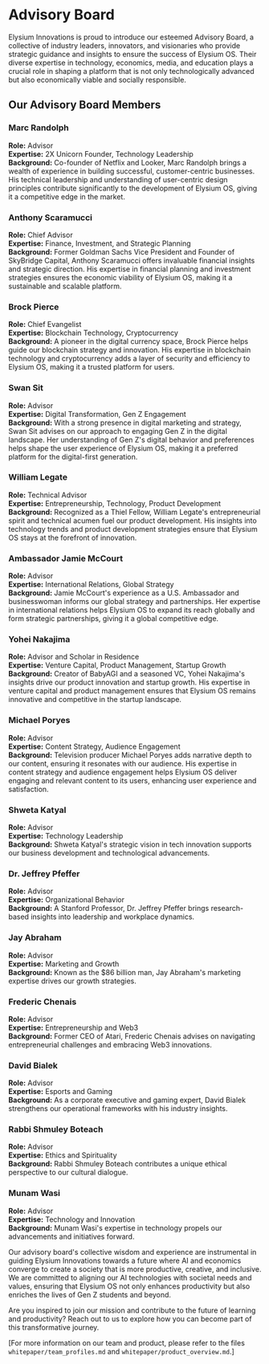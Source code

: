 # Advisory Board

Elysium Innovations is proud to introduce our esteemed Advisory Board, a collective of industry leaders, innovators, and visionaries who provide strategic guidance and insights to ensure the success of Elysium OS. Their diverse expertise in technology, economics, media, and education plays a crucial role in shaping a platform that is not only technologically advanced but also economically viable and socially responsible.

## Our Advisory Board Members

### Marc Randolph
**Role:** Advisor  
**Expertise:** 2X Unicorn Founder, Technology Leadership  
**Background:** Co-founder of Netflix and Looker, Marc Randolph brings a wealth of experience in building successful, customer-centric businesses. His technical leadership and understanding of user-centric design principles contribute significantly to the development of Elysium OS, giving it a competitive edge in the market.

### Anthony Scaramucci
**Role:** Chief Advisor  
**Expertise:** Finance, Investment, and Strategic Planning  
**Background:** Former Goldman Sachs Vice President and Founder of SkyBridge Capital, Anthony Scaramucci offers invaluable financial insights and strategic direction. His expertise in financial planning and investment strategies ensures the economic viability of Elysium OS, making it a sustainable and scalable platform.
### Brock Pierce
**Role:** Chief Evangelist  
**Expertise:** Blockchain Technology, Cryptocurrency  
**Background:** A pioneer in the digital currency space, Brock Pierce helps guide our blockchain strategy and innovation. His expertise in blockchain technology and cryptocurrency adds a layer of security and efficiency to Elysium OS, making it a trusted platform for users.

### Swan Sit
**Role:** Advisor  
**Expertise:** Digital Transformation, Gen Z Engagement  
**Background:** With a strong presence in digital marketing and strategy, Swan Sit advises on our approach to engaging Gen Z in the digital landscape. Her understanding of Gen Z's digital behavior and preferences helps shape the user experience of Elysium OS, making it a preferred platform for the digital-first generation.

### William Legate
**Role:** Technical Advisor  
**Expertise:** Entrepreneurship, Technology, Product Development  
**Background:** Recognized as a Thiel Fellow, William Legate's entrepreneurial spirit and technical acumen fuel our product development. His insights into technology trends and product development strategies ensure that Elysium OS stays at the forefront of innovation.
### Ambassador Jamie McCourt
**Role:** Advisor  
**Expertise:** International Relations, Global Strategy  
**Background:** Jamie McCourt's experience as a U.S. Ambassador and businesswoman informs our global strategy and partnerships. Her expertise in international relations helps Elysium OS to expand its reach globally and form strategic partnerships, giving it a global competitive edge.

### Yohei Nakajima
**Role:** Advisor and Scholar in Residence  
**Expertise:** Venture Capital, Product Management, Startup Growth  
**Background:** Creator of BabyAGI and a seasoned VC, Yohei Nakajima's insights drive our product innovation and startup growth. His expertise in venture capital and product management ensures that Elysium OS remains innovative and competitive in the startup landscape.

### Michael Poryes
**Role:** Advisor  
**Expertise:** Content Strategy, Audience Engagement  
**Background:** Television producer Michael Poryes adds narrative depth to our content, ensuring it resonates with our audience. His expertise in content strategy and audience engagement helps Elysium OS deliver engaging and relevant content to its users, enhancing user experience and satisfaction.
### Shweta Katyal
**Role:** Advisor  
**Expertise:** Technology Leadership  
**Background:** Shweta Katyal's strategic vision in tech innovation supports our business development and technological advancements.

### Dr. Jeffrey Pfeffer
**Role:** Advisor  
**Expertise:** Organizational Behavior  
**Background:** A Stanford Professor, Dr. Jeffrey Pfeffer brings research-based insights into leadership and workplace dynamics.

### Jay Abraham
**Role:** Advisor  
**Expertise:** Marketing and Growth  
**Background:** Known as the $86 billion man, Jay Abraham's marketing expertise drives our growth strategies.

### Frederic Chenais
**Role:** Advisor  
**Expertise:** Entrepreneurship and Web3  
**Background:** Former CEO of Atari, Frederic Chenais advises on navigating entrepreneurial challenges and embracing Web3 innovations.

### David Bialek
**Role:** Advisor  
**Expertise:** Esports and Gaming  
**Background:** As a corporate executive and gaming expert, David Bialek strengthens our operational frameworks with his industry insights.

### Rabbi Shmuley Boteach
**Role:** Advisor  
**Expertise:** Ethics and Spirituality  
**Background:** Rabbi Shmuley Boteach contributes a unique ethical perspective to our cultural dialogue.

### Munam Wasi
**Role:** Advisor  
**Expertise:** Technology and Innovation  
**Background:** Munam Wasi's expertise in technology propels our advancements and initiatives forward.

Our advisory board's collective wisdom and experience are instrumental in guiding Elysium Innovations towards a future where AI and economics converge to create a society that is more productive, creative, and inclusive. We are committed to aligning our AI technologies with societal needs and values, ensuring that Elysium OS not only enhances productivity but also enriches the lives of Gen Z students and beyond.

Are you inspired to join our mission and contribute to the future of learning and productivity? Reach out to us to explore how you can become part of this transformative journey.

\[For more information on our team and product, please refer to the files `whitepaper/team_profiles.md` and `whitepaper/product_overview.md`.\]